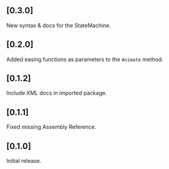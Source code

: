 ## [0.3.0]

New syntax & docs for the StateMachine.

## [0.2.0]

Added easing functions as parameters to the `Animate` method.

## [0.1.2]

Include XML docs in imported package.

## [0.1.1]

Fixed missing Assembly Reference.

## [0.1.0]

Initial release.
